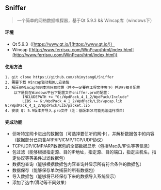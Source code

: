 ## Sniffer

> 一个简单的网络数据嗅探器，基于Qt 5.9.3 && Wincap库（windows下）

#### 环境

* Qt 5.9.3（[https://www.qt.io/](https://www.qt.io/)）
* Wincap ([http://www.ferrisxu.com/WinPcap/html/index.html](http://www.ferrisxu.com/WinPcap/html/index.html))


#### 使用方法
	
	1. git clone https://github.com/shinytang6/Sniffer
	2. 需要下载 Wincap驱动和DLL安装包
	3. 解压缩Wincap包到本地任意位置（并不一定要在工程文件夹下）并进行相关配置
		以下是我在Windows平台下配置文件sniffer.pro的配置：
			INCLUDEPATH += "G:/WpdPack_4_1_2/WpdPack/Include"
			LIBS += G:/WpdPack_4_1_2/WpdPack/Lib/wpcap.lib G:/WpdPack_4_1_2/WpdPack/Lib/packet.lib
	4. 安装 Qt 5.9版本并导入.pro文件（注：低版本Qt可能无法运行项目）
	

#### 完成功能

* 侦听特定网卡进出的数据包（可选择要侦听的网卡），并解析数据包中的内容（数据部分已包含ARP/IP/ICMP/TCP/UDP协议）
* TCP/UDP/ICMP/ARP数据包的全部数据显示（包括Mac头/IP头等等信息）
* 包过滤（能够根据指定源、目的IP地址，指定源、目的端口，指定主机名，指定协议等等条件过滤数据包）
* 数据包查询（能够根据数据包内容查询并显示所有符合条件的数据包）
* 数据保存（能够保存单次捕获的所有数据包）
* 导入数据包（能够将已经保存下来的数据导入系统显示）
* 添加了选中/滑动等不同效果）



